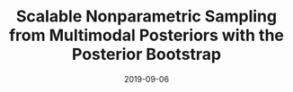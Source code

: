 ---
title: "Scalable Nonparametric Sampling from Multimodal Posteriors with the Posterior Bootstrap"
collection: publications
excerpt: 'We present a scalable Bayesian nonparametric learning routine that enables posterior sampling through the optimization of suitably randomized objective functions. A Dirichlet process prior on the unknown data distribution accounts for model misspecification, and admits an embarrassingly parallel posterior bootstrap algorithm that generates independent and exact samples from the nonparametric posterior distribution. Our method is particularly adept at sampling from multimodal posterior distributions via a random restart mechanism.'
date: 2019-09-06
venue: 'ICML'
software:  "https://github.com/edfong/npl"
paperurl: 'http://proceedings.mlr.press/v97/fong19a/fong19a.pdf'
citation: 'E. Fong, S. Lyddon, C. Holmes (2019). &quot;Scalable Nonparametric Sampling from Multimodal Posteriors.&quot; <i>ICML, 2019</i>. '
---